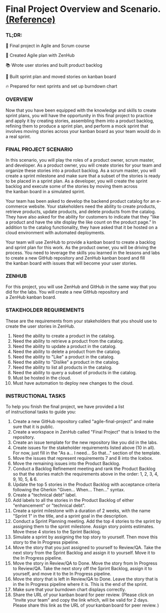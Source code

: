# Final Project Overview and Scenario. [(Reference)](https://www.coursera.org/learn/agile-development-and-scrum/supplement/DQqP0/final-project-overview-and-scenario)

### TL;DR:

📝 Final project in Agile and Scrum course

🔨 Created Agile plan with ZenHub

📚 Wrote user stories and built product backlog

📅 Built sprint plan and moved stories on kanban board

🔥 Prepared for next sprints and set up burndown chart

### **OVERVIEW**

Now that you have been equipped with the knowledge and skills to create sprint plans, you will have the opportunity in this final project to practice and apply it by creating stories, assembling them into a product backlog, refining them to produce a sprint plan, and perform a mock sprint that involves moving stories across your kanban board as your team would do in a real sprint.

### **FINAL PROJECT SCENARIO**

In this scenario, you will play the roles of a product owner, scrum master, and developer. As a product owner, you will create stories for your team and organize these stories into a product backlog. As a scrum master, you will create a sprint milestone and make sure that a subset of the stories is ready to be placed in a sprint plan. As a developer, you will create the sprint backlog and execute some of the stories by moving them across the kanban board in a simulated sprint.

Your team has been asked to develop the backend product catalog for an e-commerce website. Your stakeholders need the ability to create products, retrieve products, update products, and delete products from the catalog. They have also asked for the ability for customers to indicate that they "like a product and have the site display the like count on the product page.” In addition to the catalog functionality, they have asked that it be hosted on a cloud environment with automated deployments.

Your team will use ZenHub to provide a kanban board to create a backlog and sprint plan for this work. As the product owner, you will be driving the process. You need to leverage the skills you learned in the lessons and labs to create a new GitHub repository and ZenHub kanban board and fill the kanban board with issues that will become your user stories.

### **ZENHUB**

For this project, you will use ZenHub and GitHub in the same way that you did for the labs. You will create a new GitHub repository and a ZenHub kanban board.

### **STAKEHOLDER REQUIREMENTS**

These are the requirements from your stakeholders that you should use to create the user stories in ZenHub.

1. Need the ability to create a product in the catalog.
2. Need the ability to retrieve a product from the catalog.
3. Need the ability to update a product in the catalog.
4. Need the ability to delete a product from the catalog.
5. Need the ability to "Like" a product in the catalog.
6. Need the ability to "Dislike" a product in the catalog.
7. Need the ability to list all products in the catalog.
8. Need the ability to query a subset of products in the catalog.
9. Must be hosted in the cloud.
10. Must have automation to deploy new changes to the cloud.

### **INSTRUCTIONAL TASKS**

To help you finish the final project, we have provided a list of instructional tasks to guide you:

1. Create a new GitHub repository called "agile-final-project" and make sure that it is public.
2. Create a workspace in ZenHub called "Final Project" that is linked to the repository.
3. Create an issue template for the new repository like you did in the labs.
4. Create issues for the stakeholder requirements listed above (10 in all). For now, just fill in the "As a... I need... So that..." section of the template.
5. Move the issues that represent requirements 7 and 8 into the Icebox.
6. Move the remaining issues into the Product Backlog.
7. Conduct a Backlog Refinement meeting and rank the Product Backlog so that the stories match the requirements above in the order: 1, 2, 3, 4, 9, 10, 5, & 6.
8. Update the top 5 stories in the Product Backlog with acceptance criteria following the Gherkin "Given... When... Then..." syntax.
9. Create a "technical debt" label.
10. Add labels to all the stories in the Product Backlog of either "enhancement" or "technical debt".
11. Create a sprint milestone with a duration of 2 weeks, with the name "Sprint 1" in the title, and a sprint goal in the description.
12. Conduct a Sprint Planning meeting. Add the top 4 stories to the sprint by assigning them to the sprint milestone. Assign story points estimates. Move these 4 stories to the Sprint Backlog.
13. Simulate a sprint by assigning the top story to yourself. Then move this story to the In Progress pipeline.
14. Move the story that you just assigned to yourself to Review/QA. Take the next story from the Sprint Backlog and assign it to yourself. Move it to the In Progress pipeline.
15. Move the story in Review/QA to Done. Move the story from In Progress to Review/QA. Take the next story off the Sprint Backlog, assign it to yourself, and move it to the In Progress pipeline.
16. Move the story that is left in Review/QA to Done. Leave the story that is in the In Progress pipeline where it is. This is the end of the sprint.
17. Make sure that your burndown chart displays correctly.
18. Share the URL of your kanban board for peer review. (Please click on "Invite your team" and copy the link which, will be valid for 2 days. Please share this link as the URL of your kanban board for peer review. )
